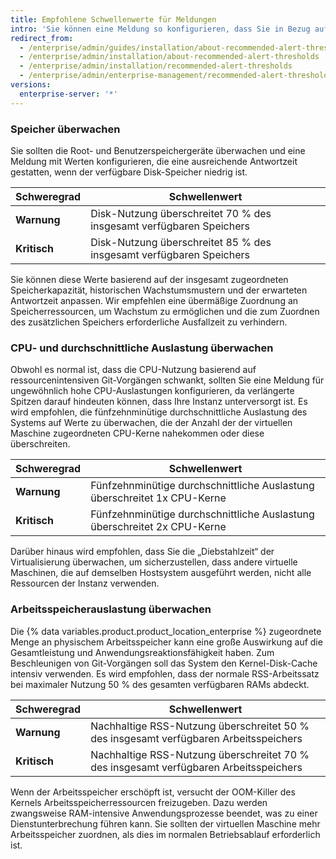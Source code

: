 ```yaml
---
title: Empfohlene Schwellenwerte für Meldungen
intro: 'Sie können eine Meldung so konfigurieren, dass Sie in Bezug auf Systemressourcenprobleme benachrichtigt werden, bevor sie sich auf die Leistung Ihrer {% data variables.product.prodname_ghe_server %}-Appliance auswirken.'
redirect_from:
  - /enterprise/admin/guides/installation/about-recommended-alert-thresholds/
  - /enterprise/admin/installation/about-recommended-alert-thresholds
  - /enterprise/admin/installation/recommended-alert-thresholds
  - /enterprise/admin/enterprise-management/recommended-alert-thresholds
versions:
  enterprise-server: '*'
---
```


### Speicher überwachen

Sie sollten die Root- und Benutzerspeichergeräte überwachen und eine Meldung mit Werten konfigurieren, die eine ausreichende Antwortzeit gestatten, wenn der verfügbare Disk-Speicher niedrig ist.

| Schweregrad  | Schwellenwert                                                       |
| ------------ | ------------------------------------------------------------------- |
| **Warnung**  | Disk-Nutzung überschreitet 70 % des insgesamt verfügbaren Speichers |
| **Kritisch** | Disk-Nutzung überschreitet 85 % des insgesamt verfügbaren Speichers |

Sie können diese Werte basierend auf der insgesamt zugeordneten Speicherkapazität, historischen Wachstumsmustern und der erwarteten Antwortzeit anpassen. Wir empfehlen eine übermäßige Zuordnung an Speicherressourcen, um Wachstum zu ermöglichen und die zum Zuordnen des zusätzlichen Speichers erforderliche Ausfallzeit zu verhindern.

### CPU- und durchschnittliche Auslastung überwachen

Obwohl es normal ist, dass die CPU-Nutzung basierend auf ressourcenintensiven Git-Vorgängen schwankt, sollten Sie eine Meldung für ungewöhnlich hohe CPU-Auslastungen konfigurieren, da verlängerte Spitzen darauf hindeuten können, dass Ihre Instanz unterversorgt ist. Es wird empfohlen, die fünfzehnminütige durchschnittliche Auslastung des Systems auf Werte zu überwachen, die der Anzahl der der virtuellen Maschine zugeordneten CPU-Kerne nahekommen oder diese überschreiten.

| Schweregrad  | Schwellenwert                                                            |
| ------------ | ------------------------------------------------------------------------ |
| **Warnung**  | Fünfzehnminütige durchschnittliche Auslastung überschreitet 1x CPU-Kerne |
| **Kritisch** | Fünfzehnminütige durchschnittliche Auslastung überschreitet 2x CPU-Kerne |

Darüber hinaus wird empfohlen, dass Sie die „Diebstahlzeit“ der Virtualisierung überwachen, um sicherzustellen, dass andere virtuelle Maschinen, die auf demselben Hostsystem ausgeführt werden, nicht alle Ressourcen der Instanz verwenden.

### Arbeitsspeicherauslastung überwachen

Die {% data variables.product.product_location_enterprise %} zugeordnete Menge an physischem Arbeitsspeicher kann eine große Auswirkung auf die Gesamtleistung und Anwendungsreaktionsfähigkeit haben. Zum Beschleunigen von Git-Vorgängen soll das System den Kernel-Disk-Cache intensiv verwenden. Es wird empfohlen, dass der normale RSS-Arbeitssatz bei maximaler Nutzung 50 % des gesamten verfügbaren RAMs abdeckt.

| Schweregrad  | Schwellenwert                                                                         |
| ------------ | ------------------------------------------------------------------------------------- |
| **Warnung**  | Nachhaltige RSS-Nutzung überschreitet 50 % des insgesamt verfügbaren Arbeitsspeichers |
| **Kritisch** | Nachhaltige RSS-Nutzung überschreitet 70 % des insgesamt verfügbaren Arbeitsspeichers |

Wenn der Arbeitsspeicher erschöpft ist, versucht der OOM-Killer des Kernels Arbeitsspeicherressourcen freizugeben. Dazu werden zwangsweise RAM-intensive Anwendungsprozesse beendet, was zu einer Dienstunterbrechung führen kann. Sie sollten der virtuellen Maschine mehr Arbeitsspeicher zuordnen, als dies im normalen Betriebsablauf erforderlich ist.
